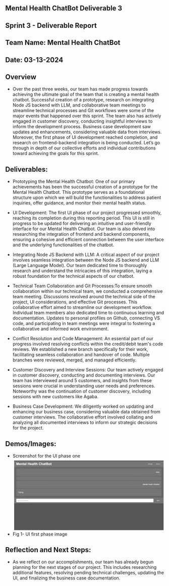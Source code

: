 ## Mental Health ChatBot Deliverable 3

## Sprint 3 - Deliverable Report

## Team Name: Mental Health ChatBot

## Date: 03-13-2024

## Overview
* Over the past three weeks, our team has made progress towards achieving the ultimate goal of the team that is creating a mental health chatbot. Successful creation of a prototype, research on integrating Node JS backend with LLM, and collaborative team meetings to streamline technical processes and Git workflows were some of the major events that happened over this sprint. The team also has actively engaged in customer discovery, conducting insightful interviews to inform the development process. Business case development saw updates and enhancements, considering valuable data from interviews. Moreover, the first phase of UI development reached completion, and research on frontend-backend integration is being conducted. Let’s go through in depth of our collective efforts and individual contributions toward achieving the goals for this sprint. 

## Deliverables:

* Prototyping the Mental Health Chatbot: One of our primary achievements has been the successful creation of a prototype for the Mental Health Chatbot. This prototype serves as a foundational structure upon which we will build the functionalities to address patient inquiries, offer guidance, and monitor their mental health status.

* UI Development: The first UI phase of our project progressed smoothly, reaching its completion during this reporting period. This UI is still in progress to be updated for delivering an intuitive and user-friendly interface for our Mental Health Chatbot. Our team is also delved into researching the integration of frontend and backend components, ensuring a cohesive and efficient connection between the user interface and the underlying functionalities of the chatbot.

* Integrating Node JS Backend with LLM: A critical aspect of our project involves seamless integration between the Node JS backend and LLM (Large Language Model). Our team dedicated time to thoroughly research and understand the intricacies of this integration, laying a robust foundation for the technical aspects of our chatbot.

* Technical Team Collaboration and Git Processes:To ensure smooth collaboration within our technical team, we conducted a comprehensive team meeting. Discussions revolved around the technical side of the project, UI considerations, and effective Git processes. This collaborative effort aimed to streamline our development workflow. Individual team members also dedicated time to continuous learning and documentation. Updates to personal profiles on Github, connecting VS code, and participating in team meetings were integral to fostering a collaborative and informed work environment.

* Conflict Resolution and Code Management: An essential part of our progress involved resolving conflicts within the credit/debit team's code reviews. We established a new branch specifically for their work, facilitating seamless collaboration and handover of code. Multiple branches were reviewed, merged, and managed efficiently.

* Customer Discovery and Interview Sessions: Our team actively engaged in customer discovery, conducting and documenting interviews. Our team has interviewed around 5 customers, and insights from these sessions were crucial in understanding user needs and preferences. Noteworthy was the continuation of customer discovery, including sessions with new customers like Agaba.

* Business Case Development: We diligently worked on updating and enhancing our business case, considering valuable data obtained from customer interviews. The collaborative effort involved collating and analyzing all documented interviews to inform our strategic decisions for the project.

## Demos/Images:
* Screenshot for the UI phase one
![MHCB_PROTOTYPE2](https://github.com/jeffreywallphd/HealthHarbor/blob/UPDATE_DOCS_MHCB/docs/MentalHealthChatBot/MHCBDocImages/MHCB_Deliverable_3_Prototype.png)
* Fig 1- UI first phase image

## Reflection and Next Steps:
* As we reflect on our accomplishments, our team has already begun planning for the next stages of our project. This includes researching additional features, resolving pending technical challenges, updating the UI, and finalizing the business case documentation.



